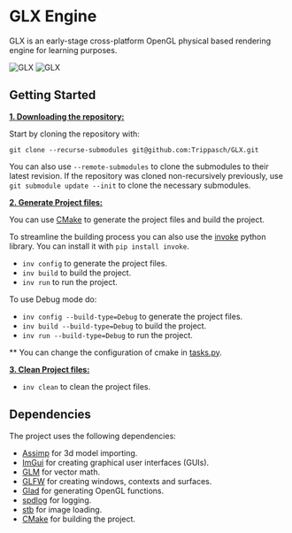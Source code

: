 # GLX Engine
GLX is an early-stage cross-platform OpenGL physical based rendering engine for learning purposes.

![GLX](https://i.imgur.com/qcN1wqx.png)
![GLX](https://i.imgur.com/KVBhZ9v.png)

## Getting Started
<ins>**1. Downloading the repository:**</ins>

Start by cloning the repository with:
```
git clone --recurse-submodules git@github.com:Trippasch/GLX.git
```
You can also use ```--remote-submodules``` to clone the submodules to their latest revision.
If the repository was cloned non-recursively previously, use ```git submodule update --init``` to clone the necessary submodules.

<ins>**2. Generate Project files:**</ins>

You can use [CMake](https://cmake.org/) to generate the project files and build the project.

To streamline the building process you can also use the [invoke](https://www.pyinvoke.org/) python library. You can install it with ```pip install invoke```.

* ```inv config``` to generate the project files.
* ```inv build``` to build the project.
* ```inv run``` to run the project.

To use Debug mode do:
* ```inv config --build-type=Debug``` to generate the project files.
* ```inv build --build-type=Debug``` to build the project.
* ```inv run --build-type=Debug``` to run the project.

** You can change the configuration of cmake in [tasks.py](https://github.com/Trippasch/GLX/blob/main/tasks.py).

<ins>**3. Clean Project files:**</ins>
* ```inv clean``` to clean the project files.

## Dependencies
The project uses the following dependencies:
  * [Assimp](https://github.com/assimp/assimp) for 3d model importing.
  * [ImGui](https://github.com/ocornut/imgui) for creating graphical user interfaces (GUIs).
  * [GLM](https://github.com/g-truc/glm) for vector math.
  * [GLFW](https://www.glfw.org/) for creating windows, contexts and surfaces.
  * [Glad](https://glad.dav1d.de/) for generating OpenGL functions.
  * [spdlog](https://github.com/gabime/spdlog) for logging.
  * [stb](https://github.com/nothings/stb) for image loading.
  * [CMake](https://cmake.org/) for building the project.
